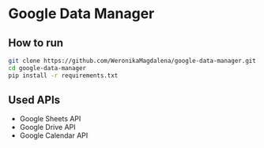 # Google Data Manager

## How to run
```bash
git clone https://github.com/WeronikaMagdalena/google-data-manager.git
cd google-data-manager
pip install -r requirements.txt
```

## Used APIs
- Google Sheets API
- Google Drive API
- Google Calendar API
